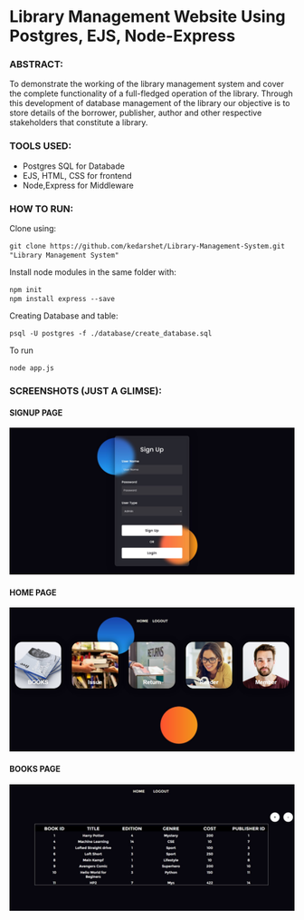 
# Library Management Website Using Postgres, EJS, Node-Express

### ABSTRACT:
To demonstrate the working of the library management system and cover the complete functionality of a full-fledged operation of the library. Through this development of database management of the library our objective is to store details of the borrower, publisher, author and other respective stakeholders that constitute a library.

### TOOLS USED:
- Postgres SQL for Databade
- EJS, HTML, CSS for frontend
- Node,Express for Middleware

### HOW TO RUN:
Clone using:
```
git clone https://github.com/kedarshet/Library-Management-System.git "Library Management System"
```

Install node modules in the same folder with:
```
npm init
npm install express --save
```

Creating Database and table:
```
psql -U postgres -f ./database/create_database.sql
```

To run
```
node app.js
```


### SCREENSHOTS (JUST A GLIMSE):
#### SIGNUP PAGE
![](https://github.com/kedarshet/Library-Management-System/blob/main/images/signup.jpg?raw=true)
#### HOME PAGE
![](https://github.com/kedarshet/Library-Management-System/blob/main/images/home.jpg?raw=true)
#### BOOKS PAGE
![](https://github.com/kedarshet/Library-Management-System/blob/main/images/books.jpg?raw=true)

